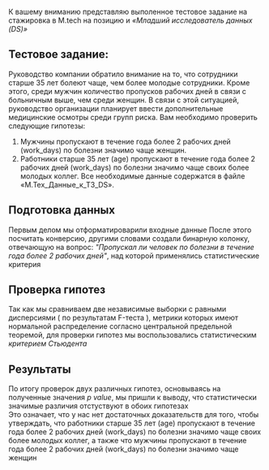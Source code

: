 К вашему вниманию представляю выполенное тестовое задание на стажировка в M.tech на позицию и *«Младший исследователь данных (DS)»*
## Тестовое задание:
Руководство компании обратило внимание на то, что сотрудники старше 35 
лет болеют чаще, чем более молодые сотрудники. Кроме этого, среди мужчин 
количество пропусков рабочих дней в связи с больничным выше, чем среди женщин. 
В связи с этой ситуацией, руководство организации планирует ввести 
дополнительные медицинские осмотры среди групп риска. 
Вам необходимо проверить следующие гипотезы:
1) Мужчины пропускают в течение года более 2 рабочих дней (work_days) по 
болезни значимо чаще женщин.
2) Работники старше 35 лет (age) пропускают в течение года более 2 рабочих 
дней (work_days) по болезни значимо чаще своих более молодых коллег.
Все необходимые данные содержатся в файле «М.Тех_Данные_к_ТЗ_DS».

## Подготовка данных
Первым делом мы отформатироварили входные данные
После этого посчитать конверсию, другими словами создали бинарную колонку, отвечающую на вопрос: *"Пропускал ли человек по болезни в течение года более 2 рабочих дней"*, над которой применялись статистические критерия

## Проверка гипотез  
Так как мы сравниваем две независимые выборки  с равными дисперсиями ( по результатам F-теста ), метрики которых имеют нормальной распределение согласно центральной предельной теоремой, для проверки гипотез мы воспользовалиcь статистическим *критерием Стьюдента*

## Результаты
По итогу проверок двух различных гипотез, основываясь на полученные значения *p value*, мы пришли к выводу, что статистически значимые различия отстуствуют в обоих гипотезах  
Это означает, что у нас нет достаточных доказательств для того, чтобы утверждать, что работники старше 35 лет (age) пропускают в течение года более 2 рабочих дней (work_days) по болезни значимо чаще своих более молодых коллег, а также что мужчины пропускают в течение года более 2 рабочих дней (work_days) по болезни значимо чаще женщин

